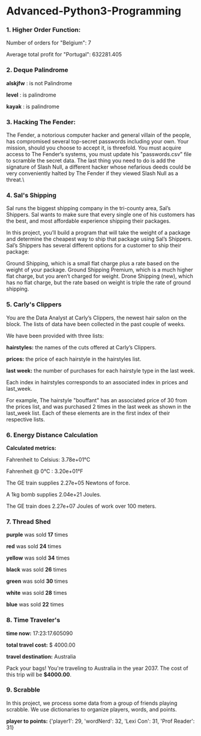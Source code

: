 # Advanced-Python3-Programming
### 1. Higher Order Function:
Number of orders for "Belgium": 7

Average total profit for "Portugal": 632281.405     

### 2. Deque Palindrome
**alskjfw** : is not Palindrome

**level**    : is palindrome

**kayak**    : is palindrome

### 3. Hacking The Fender:
The Fender, a notorious computer hacker and general villain of the people, has compromised several top-secret passwords including your own. Your mission, should you choose to accept it, is threefold. You must acquire access to The Fender‘s systems, you must update his "passwords.csv" file to scramble the secret data. The last thing you need to do is add the signature of Slash Null, a different hacker whose nefarious deeds could be very conveniently halted by The Fender if they viewed Slash Null as a threat.\

### 4. Sal's Shipping
Sal runs the biggest shipping company in the tri-county area, Sal’s Shippers. Sal wants to make sure that every single one of his customers has the best, and most affordable experience shipping their packages.

In this project, you’ll build a program that will take the weight of a package and determine the cheapest way to ship that package using Sal’s Shippers.
Sal’s Shippers has several different options for a customer to ship their package:

Ground Shipping, which is a small flat charge plus a rate based on the weight of your package.
Ground Shipping Premium, which is a much higher flat charge, but you aren’t charged for weight.
Drone Shipping (new), which has no flat charge, but the rate based on weight is triple the rate of ground shipping.

### 5. Carly's Clippers
You are the Data Analyst at Carly’s Clippers, the newest hair salon on the block. The lists of data have been collected in the past couple of weeks. 

We have been provided with three lists:

**hairstyles:** the names of the cuts offered at Carly’s Clippers.

**prices:** the price of each hairstyle in the hairstyles list.

**last week:** the number of purchases for each hairstyle type in the last week.

Each index in hairstyles corresponds to an associated index in prices and last_week.

For example, The hairstyle "bouffant" has an associated price of 30 from the prices list, and was purchased 2 times in the last week as shown in the last_week list. Each of these elements are in the first index of their respective lists.

### 6. Energy Distance Calculation
**Calculated metrics:** 

Fahrenheit to Celsius: 3.78e+01°C 

Fahrenheit @ 0°C : 3.20e+01°F

The GE train supplies 2.27e+05 Newtons of force.

A 1kg bomb supplies 2.04e+21 Joules.

The GE train does 2.27e+07 Joules of work over 100 meters.

### 7. Thread Shed

**purple** was sold **17** times

**red** was sold **24** times

**yellow** was sold **34** times

**black** was sold **26** times

**green** was sold **30** times

**white** was sold **28** times

**blue** was sold **22** times

### 8. Time Traveler's

**time now:** 17:23:17.605090

**total travel cost:** $ 4000.00

**travel destination:** Australia

Pack your bags! You're traveling to Australia in the year 2037. The cost of this trip will be **$4000.00**.

### 9. Scrabble

In this project, we process some data from a group of friends playing scrabble. We use dictionaries to organize players, words, and points.

**player to points:** {'player1': 29, 'wordNerd': 32, 'Lexi Con': 31, 'Prof Reader': 31}

  
    
  
  
